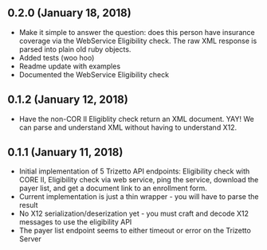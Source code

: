 ## 0.2.0 (January 18, 2018) ##

* Make it simple to answer the question: does this person have insurance
  coverage via the WebService Eligibility check.  The raw XML response is parsed
  into plain old ruby objects.
* Added tests (woo hoo)
* Readme update with examples
* Documented the WebService Eligibility check

## 0.1.2 (January 12, 2018) ##

* Have the non-COR II Eligiblity check return an XML document.  YAY! We can
  parse and understand XML without having to understand X12.

## 0.1.1 (January 11, 2018) ##

* Initial implementation of 5 Trizetto API endpoints: Eligibility check with
  CORE II, Eligibility check via web service, ping the service, download the
  payer list, and get a document link to an enrollment form.
* Current implementation is just a thin wrapper - you will have to parse the result
* No X12 serialization/deserization yet - you must craft and decode X12 messages
  to use the eligibility API
* The payer list endpoint seems to either timeout or error on the Trizetto Server

